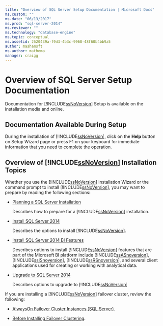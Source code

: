 ```yaml
---
title: "Overview of SQL Server Setup Documentation | Microsoft Docs"
ms.custom: ""
ms.date: "06/13/2017"
ms.prod: "sql-server-2014"
ms.reviewer: ""
ms.technology: "database-engine"
ms.topic: conceptual
ms.assetid: 2620439a-f9d3-4b3c-9968-48f60b4bb9a5
author: mashamsft
ms.author: mathoma
manager: craigg
---
```

# Overview of SQL Server Setup Documentation
  Documentation for [!INCLUDE[ssNoVersion](../../includes/ssnoversion-md.md)] Setup is available on the installation media and online.  
  
## Documentation Available During Setup  
 During the installation of [!INCLUDE[ssNoVersion](../../includes/ssnoversion-md.md)], click on the **Help** button on Setup Wizard page or press F1 on your keyboard for immediate information that you need to complete the operation.  
  
## Overview of [!INCLUDE[ssNoVersion](../../includes/ssnoversion-md.md)] Installation Topics  
 Whether you use the [!INCLUDE[ssNoVersion](../../includes/ssnoversion-md.md)] Installation Wizard or the command prompt to install [!INCLUDE[ssNoVersion](../../includes/ssnoversion-md.md)], you may want to prepare by reading the following sections:  
  
-   [Planning a SQL Server Installation](../../../2014/sql-server/install/planning-a-sql-server-installation.md)  
  
     Describes how to prepare for a [!INCLUDE[ssNoVersion](../../includes/ssnoversion-md.md)] installation.  
  
-   [Install SQL Server 2014](../../database-engine/install-windows/install-sql-server.md)  
  
     Describes the options to install [!INCLUDE[ssNoVersion](../../includes/ssnoversion-md.md)].  
  
-   [Install SQL Server 2014 BI Features](install-sql-server-business-intelligence-features.md)  
  
     Describes options to install [!INCLUDE[ssNoVersion](../../includes/ssnoversion-md.md)] features that are part of the Microsoft BI platform include [!INCLUDE[ssASnoversion](../../includes/ssasnoversion-md.md)], [!INCLUDE[ssISnoversion](../../includes/ssisnoversion-md.md)], [!INCLUDE[ssRSnoversion](../../includes/ssrsnoversion-md.md)], and several client applications used for creating or working with analytical data.  
  
-   [Upgrade to SQL Server 2014](../../database-engine/install-windows/upgrade-sql-server.md)  
  
     Describes options to upgrade to [!INCLUDE[ssNoVersion](../../includes/ssnoversion-md.md)]  
  
 If you are installing a [!INCLUDE[ssNoVersion](../../includes/ssnoversion-md.md)] failover cluster, review the following:  
  
-   [AlwaysOn Failover Cluster Instances (SQL Server)](../failover-clusters/windows/always-on-failover-cluster-instances-sql-server.md).  
  
-   [Before Installing Failover Clustering](../failover-clusters/install/before-installing-failover-clustering.md).  
  
  
